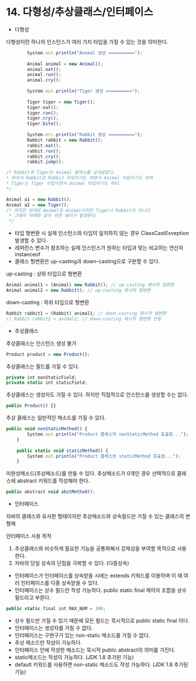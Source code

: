# 14. 다형성/추상클래스/인터페이스

* 다형성

다형성이란 하나의 인스턴스가 여러 가지 타입을 가질 수 있는 것을 의미한다.

```jsx
		System.out.println("Anomal 생성 ==========");
		
		Animal animal = new Animal();
		animal.eat();
		animal.run();
		animal.cry();
		
		System.out.println("Tiger 생성 ==========");
		
		Tiger tiger = new Tiger();
		tiger.eat();
		tiger.run();
		tiger.cry();
		tiger.bite();
		
		System.err.println("Rabbit 생성 ==========");
		Rabbit rabbit = new Rabbit();
		rabbit.eat();
		rabbit.run();
		rabbit.cry();
		rabbit.jump();

/* Rabbit과 Tiger는 Animal 클래스를 상속받았다.
* 따라서 Rabbit은 Rabbit 타입이기도 하면서 Animal 타입이기도 하며
* Tiger는 Tiger 타입이면서 Animal 타입이기도 하다.
*/
```

```jsx
Animal a1 = new Rabbit();
Animal a2 = new Tiger();
/* 하지만 반대로 Animal은 Animal이지만 Tiger나 Rabbit이 아니다
 * 그래서 아래와 같이 하면 에러가 발생한다.
 */
```

* 타입 형변환 시 실제 인스턴스와 타입이 일치하지 않는 경우 ClassCastExveption 발생할 수 있다.
* 레퍼런스 변수가 참조하는 실제 인스턴스가 원하는 타입과 맞는 비교하는 연산자 instanceof
* 클래스 형변환은 up-casting과 down-casting으로 구분할 수 있다.

up-casting : 상위 타입으로 형변환

```jsx
Animal animal1 = (Animal) new Rabbit(); // up-casting 명시적 형변환
Animal animal2 = new Rabbit(); // up-casting 묵시적 형변환
```

down-casting : 하위 타입으로 형변환

```jsx
Rabbit rabbit1 = (Rabbit) animal1; // down-casting 명시적 형변환
// Rabbit rabbit2 = animal2; // down-casting 묵시적 형변환 안됨
```

* 추상클래스

추상클래스는 인스턴스 생성 불가

```jsx
Product product = new Product();
```

추상클래스는 필드를 가질 수 있다.

```jsx
private int nonStaticField;
private static int staticField;
```

추상클래스는 생성자도 가질 수 있다. 하지만 직접적으로 인스턴스를 생성할 수는 없다.

```jsx
public Product() {}
```

추상 클래스는 일반적인 메소드를 가질 수 있다.

```jsx
public void nonStaticMethod() {
		System.out.println("Product 클래스의 nonStaticMethod 호출함...");
	}
	
	public static void staticMethod() {
		System.out.println("Product 클래스의 staticMethod 호출함...");
	}
```

미완성메소드(추상메소드)를 만들 수 있다. 추상메소드가 0개인 경우 선택적으로 클래스에 abstract 키워드를 작성해야 한다.

```jsx
public abstract void abstMethod();
```

* 인터페이스

자바의 클래스와 유사한 형태이지만 추상메소드와 상속필드만 가질 수 있는 클래스의 변형체

인터페이스 사용 목적

1. 추상클래스와 비슷하게 필요한 기능을 공통화해서 강제성을 부여할 목적으로 사용한다.
2. 자바의 당일 상속의 단점을 극복할 수 있다. (다중상속)

* 인터페이스가 인터페이스를 상속받을 시에는 extends 키워드를 이용하며 이 때 여러 인터페이스를 다중 상속받을 수 있다.
* 인터페이스는 상수 필드만 작성 가능하다. public static final 제어자 조합을 상수필드라고 부른다.

```jsx
public static final int MAX_NUM = 100;
```

* 상수 필드만 가질 수 있기 때문에 모든 필드는 묵시적으로 public static final 이다.
* 인터페이스는 생성자를 가질 수 없다.
* 인터페이스는 구현구가 있는 non-static 메소드를 가질 수 없다.
* 추상 메소드만 작성이 가능하다.
* 인터페이스 안에 작성한 메소드는 묵시적 public abstract의 의미를 가진다.
* static메소드는 작성이 가능하다. (JDK 1.8 추가된 기능)
* default 키워드를 사용하면 non-static 메소드도 작성 가능하다. (JDK 1.8 추가된 기능)
